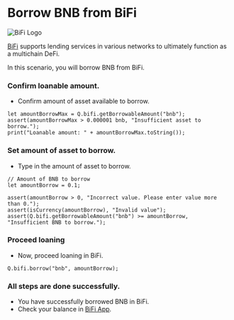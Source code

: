 ```meta-Currency
```

# Borrow BNB from BiFi

![BiFi Logo](https://s3.ap-northeast-2.amazonaws.com/thebifrost.io/home/bifi/bifi_logo.svg)

[BiFi](https://bifi.finance/) supports lending services in various networks to ultimately function as a multichain DeFi.

In this scenario, you will borrow BNB from BiFi.

### Confirm loanable amount.

- Confirm amount of asset available to borrow.

```output-Dynamic
let amountBorrowMax = Q.bifi.getBorrowableAmount("bnb");
assert(amountBorrowMax > 0.000001 bnb, "Insufficient asset to borrow.");
print("Loanable amount: " + amountBorrowMax.toString());
```

### Set amount of asset to borrow.

- Type in the amount of asset to borrow.

```input bnb
// Amount of BNB to borrow
let amountBorrow = 0.1;
```

```input-Verify
assert(amountBorrow > 0, "Incorrect value. Please enter value more than 0.");
assert(isCurrency(amountBorrow), "Invalid value");
assert(Q.bifi.getBorrowableAmount("bnb") >= amountBorrow, "Insufficient BNB to borrow.");
```

### Proceed loaning

- Now, proceed loaning in BiFi.

```taster
Q.bifi.borrow("bnb", amountBorrow);
```

### All steps are done successfully.

- You have successfully borrowed BNB in BiFi.
- Check your balance in [BiFi App](https://app.bifi.finance/).
